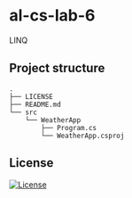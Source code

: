 # **al-cs-lab-6**
LINQ

## Project structure
```
.
├── LICENSE
├── README.md
└── src
    └── WeatherApp
        ├── Program.cs
        └── WeatherApp.csproj
```

## License
[![License](https://img.shields.io/badge/GNU_GPL-v3-red?logo=gnu)](./LICENSE)
